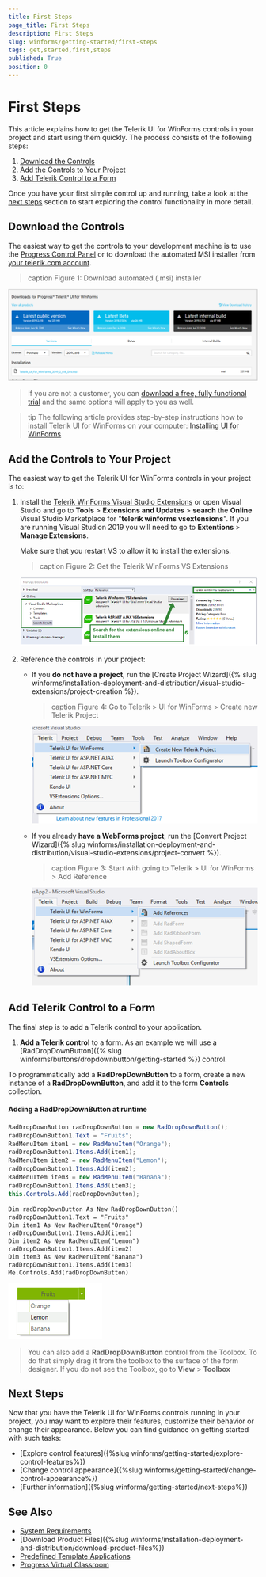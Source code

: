 ```yaml
---
title: First Steps
page_title: First Steps
description: First Steps
slug: winforms/getting-started/first-steps
tags: get,started,first,steps
published: True
position: 0
---
```


# First Steps
This article explains how to get the Telerik UI for WinForms controls in your project and start using them quickly.
The process consists of the following steps:

1. [Download the Controls](#download-the-controls)
1. [Add the Controls to Your Project](#add-the-controls-to-your-project)
1. [Add Telerik Control to a Form](#add-telerik-control-to-a-form)

Once you have your first simple control up and running, take a look at the [next steps](#next-steps) section to start exploring the control functionality in more detail.

## Download the Controls
The easiest way to get the controls to your development machine is to use the [Progress Control Panel](https://www.telerik.com/download-trial-file/v2/control-panel) or to download the automated MSI installer from [your telerik.com account](https://www.telerik.com/account/product-download?product=RCWF).

>caption Figure 1: Download automated (.msi) installer

![Download automated installer Telerik_UI_for_WinForms_<version>_Dev.msi](images/download-msi.png)

> If you are not a customer, you can [download a free, fully functional trial](https://www.telerik.com/download-trial-file/v2-b/ui-for-winforms) and the same options will apply to you as well.

>tip The following article provides step-by-step instructions how to install Telerik UI for WinForms on your computer: [Installing UI for WinForms](http://docs.telerik.com/devtools/winforms/installation-deployment-and-distribution/installing-on-your-computer)

## Add the Controls to Your Project

The easiest way to get the Telerik UI for WinForms controls in your project is to:

1. Install the [Telerik WinForms Visual Studio Extensions](https://marketplace.visualstudio.com/items?itemName=TelerikInc.TelerikWinFormsVSExtensions) or open Visual Studio and go to **Tools** > **Extensions and Updates** >  **search** the **Online** Visual Studio Marketplace for "**telerik winforms vsextensions**". If you are running Visual Studion 2019 you will need to go to **Extentions** > **Manage Extensions**.

    Make sure that you restart VS to allow it to install the extensions.

    >caption Figure 2: Get the Telerik WinForms VS Extensions

    ![Install Telerik WinForms VS Extensions](images/get-vs-extensions.png "Install Telerik WinForms VS Extensions")

1. Reference the controls in your project:

    * If you **do not have a project**, run the [Create Project Wizard]({% slug winforms/installation-deployment-and-distribution/visual-studio-extensions/project-creation %}).

        >caption Figure 4: Go to Telerik > UI for WinForms > Create new Telerik Project

        ![Run Create Project Wizard](images/installation-deployment-and-distribution-vsx-overview001.png "Run Create Project Wizard")

	* If you already **have a WebForms project**, run the [Convert Project Wizard]({% slug winforms/installation-deployment-and-distribution/visual-studio-extensions/project-convert %}).
    
        >caption Figure 3: Start with going to Telerik > UI for WinForms > Add Reference

        ![Add Reference](images/installation-deployment-and-distribution-vsx-overview002.png "Add Reference")
		
## Add Telerik Control to a Form

The final step is to add a Telerik control to your application.

1. **Add a Telerik control** to a form. As an example we will use a [RadDropDownButton]({% slug winforms/buttons/dropdownbutton/getting-started %}) control.

To programmatically add a __RadDropDownButton__ to a form, create a new instance of a __RadDropDownButton__, and add it to the form __Controls__ collection.

#### Adding a RadDropDownButton at runtime 

````C#
RadDropDownButton radDropDownButton = new RadDropDownButton();
radDropDownButton1.Text = "Fruits";
RadMenuItem item1 = new RadMenuItem("Orange");
radDropDownButton1.Items.Add(item1);
RadMenuItem item2 = new RadMenuItem("Lemon");
radDropDownButton1.Items.Add(item2);
RadMenuItem item3 = new RadMenuItem("Banana");
radDropDownButton1.Items.Add(item3);
this.Controls.Add(radDropDownButton);

````
````VB.NET
Dim radDropDownButton As New RadDropDownButton()
radDropDownButton1.Text = "Fruits"
Dim item1 As New RadMenuItem("Orange")
radDropDownButton1.Items.Add(item1)
Dim item2 As New RadMenuItem("Lemon")
radDropDownButton1.Items.Add(item2)
Dim item3 As New RadMenuItem("Banana")
radDropDownButton1.Items.Add(item3)
Me.Controls.Add(radDropDownButton)

````

![buttons-dropdownbutton-overview 001](images/buttons-dropdownbutton-overview001.png)

> You can also add a __RadDropDownButton__ control from the Toolbox. To do that simply drag it from the toolbox to the surface of the form designer. If you do not see the Toolbox, go to **View** > **Toolbox**

## Next Steps

Now that you have the Telerik UI for WinForms controls running in your project, you may want to explore their features, customize their behavior or change their appearance. Below you can find guidance on getting started with such tasks:

* [Explore control features]({%slug winforms/getting-started/explore-control-features%})
* [Change control appearance]({%slug winforms/getting-started/change-control-appearance%})
* [Further information]({%slug winforms/getting-started/next-steps%})

## See Also

* [System Requirements](https://www.telerik.com/winforms/tech-sheets/system-requirements)
* [Download Product Files]({%slug winforms/installation-deployment-and-distribution/download-product-files%})
* [Predefined Template Applications](https://www.telerik.com/winforms/winforms-guide)
* [Progress Virtual Classroom](https://www.telerik.com/account/support/virtual-classroom)

